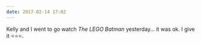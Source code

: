 ```yaml
---
date: 2017-02-14 17:02
---
```

Kelly and I went to go watch *The LEGO Batman* yesterday… it was ok. I give it ⭐️⭐️⭐️.
